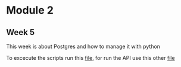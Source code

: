 # Module 2

## Week 5

This week is about Postgres and how to manage it with python

To excecute the scripts run this [file](/M2/Back-end/S5/lyfter_car_rental/scripts/main.py), for run the API use this other [file](/M2/Back-end/S5/lyfter_car_rental/main.py)
